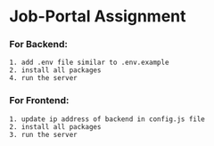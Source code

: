 # Job-Portal Assignment
### For Backend:
    1. add .env file similar to .env.example
    2. install all packages
    4. run the server

### For Frontend:
    1. update ip address of backend in config.js file
    2. install all packages 
    3. run the server